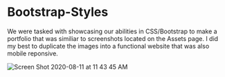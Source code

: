 # Bootstrap-Styles

We were tasked with showcasing our abilities in CSS/Bootstrap to make a portfolio that was similiar to screenshots located on the Assets page. 
I did my best to duplicate the images into a functional website that was also mobile reponsive. 

![Screen Shot 2020-08-11 at 11 43 45 AM](https://user-images.githubusercontent.com/67135603/89936038-f397ad00-dbc7-11ea-8bf4-12aacbce5c63.png)
